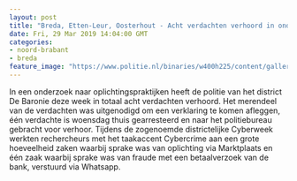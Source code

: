```yaml
---
layout: post
title: "Breda, Etten-Leur, Oosterhout - Acht verdachten verhoord in onderzoek naar internetoplichting"
date: Fri, 29 Mar 2019 14:04:00 GMT
categories: 
- noord-brabant 
- breda 
feature_image: "https://www.politie.nl/binaries/w400h225/content/gallery/politie/stockfotos/cybercrime/cybercrime-online-winkelen.jpg"
---
```


In een onderzoek naar oplichtingspraktijken heeft de politie van het district De Baronie deze week in totaal acht verdachten verhoord. Het merendeel van de verdachten was uitgenodigd om een verklaring te komen afleggen, één verdachte is woensdag thuis gearresteerd en naar het politiebureau gebracht voor verhoor.
Tijdens de zogenoemde districtelijke Cyberweek werkten rechercheurs met het taakaccent Cybercrime aan een grote hoeveelheid zaken waarbij sprake was van oplichting via Marktplaats en één zaak waarbij sprake was van fraude met een betaalverzoek van de bank, verstuurd via Whatsapp.
